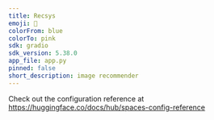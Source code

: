 ```yaml
---
title: Recsys
emoji: 🏢
colorFrom: blue
colorTo: pink
sdk: gradio
sdk_version: 5.38.0
app_file: app.py
pinned: false
short_description: image recommender
---
```


Check out the configuration reference at https://huggingface.co/docs/hub/spaces-config-reference
